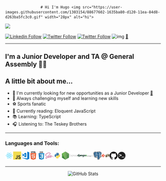                     # Hi I'm Hugo <img src="https://user-images.githubusercontent.com/1303154/88677602-1635ba80-d120-11ea-84d8-d263ba5fc3c0.gif" width="28px" alt="hi">

<img src='https://media.giphy.com/media/xT9IgG50Fb7Mi0prBC/giphy.gif' />

[![Linkedin Follow](https://img.shields.io/badge/-HugoKinahan-0e76a8?style=flat&labelColor=0e76a8&logo=linkedin&logoColor=white)][linkedin]
[![Twitter Follow](https://img.shields.io/badge/-Portfolio-red?style=flat&labelColor=red&logo=WebAuthn&logoColor=white)][website]
[![Twitter Follow](https://img.shields.io/badge/-@BestOfKin-1ca0f1?style=flat&labelColor=1ca0f1&logo=twitter&logoColor=white)][twitter]
![img](https://www.codewars.com/users/hugokinahan/badges/micro)
[📧](mailto:hugokinahan@hotmail.com?subject=[GitHub]Hello%20Hugo!)

---

## I'm a Junior Developer and TA @ General Assembly 👨‍💻

<h2>A little bit about me...</h2>

- 👀  I'm currently looking for new opportunities as a Junior Developer [📧](mailto:hugokinahan@hotmail.com?subject=[GitHub]Hello%20Hugo!)
- 💪  Always challenging myself and learning new skills
- ⚽️  Sports fanatic
- 📖  Currently reading: Eloquent JavaScript
- 📚  Learning: TypeScript
- 🎧  Listening to: The Teskey Brothers

---

### Languages and Tools:

<img align="left" alt="React" width="26px" src="https://raw.githubusercontent.com/github/explore/80688e429a7d4ef2fca1e82350fe8e3517d3494d/topics/react/react.png" />
<img align="left" alt="JavaScript" width="26px" src="https://raw.githubusercontent.com/github/explore/80688e429a7d4ef2fca1e82350fe8e3517d3494d/topics/javascript/javascript.png" />
<img align="left" alt="Visual Studio Code" width="26px" src="https://raw.githubusercontent.com/github/explore/80688e429a7d4ef2fca1e82350fe8e3517d3494d/topics/visual-studio-code/visual-studio-code.png" />
<img align="left" alt="HTML5" width="26px" src="https://raw.githubusercontent.com/github/explore/80688e429a7d4ef2fca1e82350fe8e3517d3494d/topics/html/html.png" />
<img align="left" alt="CSS3" width="26px" src="https://raw.githubusercontent.com/github/explore/80688e429a7d4ef2fca1e82350fe8e3517d3494d/topics/css/css.png" />
<img align="left" alt="Sass" width="26px" src="https://raw.githubusercontent.com/github/explore/80688e429a7d4ef2fca1e82350fe8e3517d3494d/topics/sass/sass.png" />
<img align="left" alt="Python" width="26px" src="https://raw.githubusercontent.com/github/explore/80688e429a7d4ef2fca1e82350fe8e3517d3494d/topics/python/python.png" />
<img align="left" alt="Node.js" width="26px" src="https://raw.githubusercontent.com/github/explore/80688e429a7d4ef2fca1e82350fe8e3517d3494d/topics/nodejs/nodejs.png" />
<img align="left" alt="Express" width="26px" src="https://raw.githubusercontent.com/github/explore/80688e429a7d4ef2fca1e82350fe8e3517d3494d/topics/express/express.png" />
<img align="left" alt="Django" width="26px" src="https://raw.githubusercontent.com/github/explore/361e2821e2dea67711cde99c9c40ed357061cf27/topics/django/django.png" /> 
<img align="left" alt="MongoDB" width="26px" src="https://raw.githubusercontent.com/github/explore/80688e429a7d4ef2fca1e82350fe8e3517d3494d/topics/mongodb/mongodb.png" />
 <img align="left" alt="PostgreeSQL" width="26px" src="https://raw.githubusercontent.com/github/explore/80688e429a7d4ef2fca1e82350fe8e3517d3494d/topics/postgresql/postgresql.png" /> 
<img align="left" alt="Git" width="26px" src="https://raw.githubusercontent.com/github/explore/80688e429a7d4ef2fca1e82350fe8e3517d3494d/topics/git/git.png" />
<img align="left" alt="GitHub" width="26px" src="https://raw.githubusercontent.com/github/explore/78df643247d429f6cc873026c0622819ad797942/topics/github/github.png" />
<img align="left" alt="Terminal" width="26px" src="https://raw.githubusercontent.com/github/explore/80688e429a7d4ef2fca1e82350fe8e3517d3494d/topics/terminal/terminal.png" />
<br />
<br />

---

<p align="center">
  <img width="48%" alt="GitHub Stats" src="https://github-readme-streak-stats.herokuapp.com/?user=hugokinahan&theme=tokyonight" />
</p>


[website]:  http://hugokinahan.com/
[twitter]: https://twitter.com/BestOfKin_
[linkedin]: https://linkedin.com/in/hugo-kinahan
